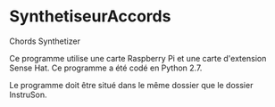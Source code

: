 # SynthetiseurAccords
Chords Synthetizer

Ce programme utilise une carte Raspberry Pi et une carte d'extension Sense Hat.
   Ce programme a été codé en Python 2.7.

Le programme doit être situé dans le même dossier que le dossier InstruSon.
